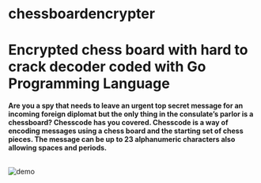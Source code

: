 # chessboardencrypter
<h1>Encrypted chess board with hard to crack decoder coded with Go Programming Language</h1>


<strong>
Are you a spy that needs to leave an urgent top secret message for an incoming foreign diplomat but the only thing in the consulate’s parlor is a chessboard? Chesscode has you covered.
Chesscode is a way of encoding messages using a chess board and the starting set of chess pieces. The message can be up to 23 alphanumeric characters also allowing spaces and periods.
</strong>
<br/>
<br/>

![demo](https://user-images.githubusercontent.com/45715538/185772308-7077d116-1eb7-41c9-8860-00e26a837e1d.gif)
